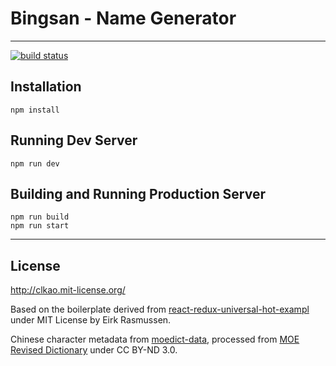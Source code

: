 # Bingsan - Name Generator
---
[![build status](https://img.shields.io/travis/clkao/bingsan/master.svg?style=flat-square)](https://travis-ci.org/clkao/bingsan)


## Installation

```
npm install
```

## Running Dev Server

```
npm run dev
```

## Building and Running Production Server

```
npm run build
npm run start
```

---

## License

http://clkao.mit-license.org/

Based on the boilerplate derived from [react-redux-universal-hot-exampl](https://github.com/erikras/react-redux-universal-hot-example) under MIT License by Eirk Rasmussen.

Chinese character metadata from [moedict-data](https://github.com/g0v/moedict-data), processed from [MOE Revised Dictionary](http://epaper.edu.tw/entrance/) under CC BY-ND 3.0.
